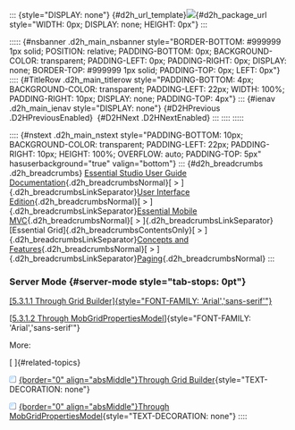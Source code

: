 ::: {style="DISPLAY: none"}
[](ms-xhelp:///?Id=d2h_url_template){#d2h_url_template}![](!package_url!){#d2h_package_url style="WIDTH: 0px; DISPLAY: none; HEIGHT: 0px"}
:::

::::: {#nsbanner .d2h_main_nsbanner style="BORDER-BOTTOM: #999999 1px solid; POSITION: relative; PADDING-BOTTOM: 0px; BACKGROUND-COLOR: transparent; PADDING-LEFT: 0px; PADDING-RIGHT: 0px; DISPLAY: none; BORDER-TOP: #999999 1px solid; PADDING-TOP: 0px; LEFT: 0px"}
:::: {#TitleRow .d2h_main_titlerow style="PADDING-BOTTOM: 4px; BACKGROUND-COLOR: transparent; PADDING-LEFT: 22px; WIDTH: 100%; PADDING-RIGHT: 10px; DISPLAY: none; PADDING-TOP: 4px"}
::: {#ienav .d2h_main_ienav style="DISPLAY: none"}
[](ms-xhelp:///?Id=74ffb86d-8c13-4b1c-8800-aaeca7887fd4){#D2HPrevious .D2HPreviousEnabled}  [](ms-xhelp:///?Id=70fd8b44-be81-4f68-88ee-ad6f5a74bc02){#D2HNext .D2HNextEnabled}
:::
::::
:::::

:::: {#nstext .d2h_main_nstext style="PADDING-BOTTOM: 10px; BACKGROUND-COLOR: transparent; PADDING-LEFT: 22px; PADDING-RIGHT: 10px; HEIGHT: 100%; OVERFLOW: auto; PADDING-TOP: 5px" hasuserbackground="true" valign="bottom"}
::: {#d2h_breadcrumbs .d2h_breadcrumbs}
[Essential Studio User Guide Documentation](ms-xhelp:///?Id=12457748-09e3-4d74-a240-8e049cedf030){.d2h_breadcrumbsNormal}[ \> ]{.d2h_breadcrumbsLinkSeparator}[User Interface Edition](ms-xhelp:///?Id=c29296b7-531c-413b-a0ec-488ca1f7f669){.d2h_breadcrumbsNormal}[ \> ]{.d2h_breadcrumbsLinkSeparator}[Essential Mobile MVC](ms-xhelp:///?Id=74df42e3-5434-4590-9be6-3ae2f911cbbc){.d2h_breadcrumbsNormal}[ \> ]{.d2h_breadcrumbsLinkSeparator}[Essential Grid]{.d2h_breadcrumbsContentsOnly}[ \> ]{.d2h_breadcrumbsLinkSeparator}[Concepts and Features](ms-xhelp:///?Id=45772664-2e19-4523-9f80-67c80a02ab5e){.d2h_breadcrumbsNormal}[ \> ]{.d2h_breadcrumbsLinkSeparator}[Paging](ms-xhelp:///?Id=74ffb86d-8c13-4b1c-8800-aaeca7887fd4){.d2h_breadcrumbsNormal}
:::

### Server Mode {#server-mode style="tab-stops: 0pt"}

[[5.3.1.1 Through Grid Builder]{style="FONT-FAMILY: 'Arial','sans-serif'"}](ms-xhelp:///?Id=019d58b7-ee8a-4575-bb82-1949ef53a613)

[[5.3.1.2 Through MobGridPropertiesModel](ms-xhelp:///?Id=49bb6867-ab99-4958-864c-15702fa03a00)]{style="FONT-FAMILY: 'Arial','sans-serif'"}

More:

[ ]{#related-topics}

[![](button.gif){border="0" align="absMiddle"}Through Grid Builder](ms-xhelp:///?Id=019d58b7-ee8a-4575-bb82-1949ef53a613){style="TEXT-DECORATION: none"}

[![](button.gif){border="0" align="absMiddle"}Through MobGridPropertiesModel](ms-xhelp:///?Id=49bb6867-ab99-4958-864c-15702fa03a00){style="TEXT-DECORATION: none"}
::::
